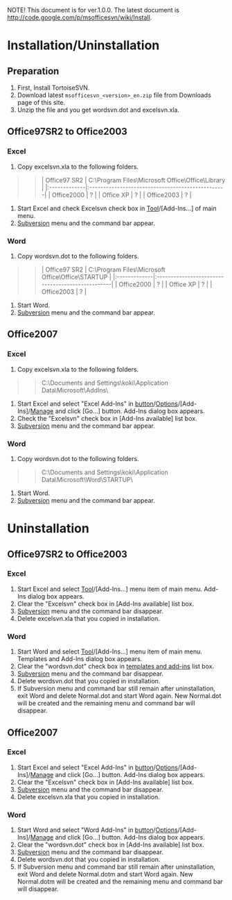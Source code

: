 NOTE! This document is for ver.1.0.0. The latest document is http://code.google.com/p/msofficesvn/wiki/Install.

# Installation/Uninstallation #

## Preparation ##

  1. First, Install TortoiseSVN.
  1. Download latest `msofficesvn_<version>_en.zip` file from Downloads page of this site.
  1. Unzip the file and you get wordsvn.dot and excelsvn.xla.

## Office97SR2 to Office2003 ##

### Excel ###

  1. Copy excelsvn.xla to the following folders.
> > | Office97 SR2 | C:\Program Files\Microsoft Office\Office\Library |
|:-------------|:-------------------------------------------------|
> > | Office2000   | ? |
> > | Office XP     | ? |
> > | Office2003   | ? |
  1. Start Excel and check Excelsvn check box in [Tool](Tool.md)/[Add-Ins...] of main menu.
  1. [Subversion](Subversion.md) menu and the command bar appear.

### Word ###

  1. Copy wordsvn.dot to the following folders.
> > | Office97 SR2 | C:\Program Files\Microsoft Office\Office\STARTUP |
|:-------------|:-------------------------------------------------|
> > | Office2000   | ? |
> > | Office XP     | ? |
> > | Office2003   | ? |
  1. Start Word.
  1. [Subversion](Subversion.md) menu and the command bar appear.

## Office2007 ##

### Excel ###

  1. Copy excelsvn.xla to the following folders.
> > C:\Documents and Settings\koki\Application Data\Microsoft\AddIns\
  1. Start Excel and select "Excel Add-Ins" in [button](Office.md)/[Options](Excel.md)/[Add-Ins]/[Manage](Manage.md) and click [Go...] button. Add-Ins dialog box appears.
  1. Check the "Excelsvn" check box in [Add-Ins available] list box.
  1. [Subversion](Subversion.md) menu and the command bar appear.

### Word ###

  1. Copy wordsvn.dot to the following folders.
> > C:\Documents and Settings\koki\Application Data\Microsoft\Word\STARTUP\
  1. Start Word.
  1. [Subversion](Subversion.md) menu and the command bar appear.


# Uninstallation #

## Office97SR2 to Office2003 ##

### Excel ###

  1. Start Excel and select [Tool](Tool.md)/[Add-Ins...] menu item of main menu. Add-Ins dialog box appears.
  1. Clear the "Excelsvn" check box in [Add-Ins available] list box.
  1. [Subversion](Subversion.md) menu and the command bar disappear.
  1. Delete excelsvn.xla that you copied in installation.

### Word ###

  1. Start Word and select [Tool](Tool.md)/[Add-Ins...] menu item of main menu. Templates and Add-Ins dialog box appears.
  1. Clear the "wordsvn.dot" check box in [templates and add-ins](Global.md) list box.
  1. [Subversion](Subversion.md) menu and the command bar disappear.
  1. Delete wordsvn.dot that you copied in installation.
  1. If Subversion menu and command bar still remain after uninstallation, exit Word and delete Normal.dot and start Word again. New Normal.dot will be created and the remaining menu and command bar will disappear.

## Office2007 ##

### Excel ###

  1. Start Excel and select "Excel Add-Ins" in [button](Office.md)/[Options](Excel.md)/[Add-Ins]/[Manage](Manage.md) and click [Go...] button. Add-Ins dialog box appears.
  1. Clear the "Excelsvn" check box in [Add-Ins available] list box.
  1. [Subversion](Subversion.md) menu and the command bar disappear.
  1. Delete excelsvn.xla that you copied in installation.

### Word ###

  1. Start Word and select "Word Add-Ins" in [button](Office.md)/[Options](Word.md)/[Add-Ins]/[Manage](Manage.md) and click [Go...] button. Add-Ins dialog box appears.
  1. Clear the "wordsvn.dot" check box in [Add-Ins available] list box.
  1. [Subversion](Subversion.md) menu and the command bar disappear.
  1. Delete wordsvn.dot that you copied in installation.
  1. If Subversion menu and command bar still remain after uninstallation, exit Word and delete Normal.dotm and start Word again. New Normal.dotm will be created and the remaining menu and command bar will disappear.